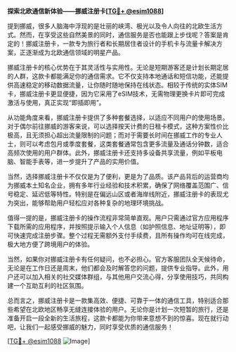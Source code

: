 **探索北欧通信新体验——挪威注册卡[[TG💪+ @esim1088](https://t.me/s/esim1088)]**

提到挪威，很多人脑海中浮现的是壮丽的峡湾、极光以及令人向往的北欧生活方式。然而，在享受这些自然美景的同时，通信服务是否也能跟上步伐呢？答案是肯定的！挪威注册卡，一款专为旅行者和长期居住者设计的手机卡与流量卡解决方案，正逐渐成为北欧通信领域的明星产品。

挪威注册卡的核心优势在于其灵活性与实用性。无论是短期游客还是计划长期定居的人群，这款卡都能满足你的通信需求。它不仅支持本地通话和短信功能，还能提供高速稳定的移动数据流量，让你随时随地保持在线状态。相较于传统的实体SIM卡，挪威注册卡更显便捷，因为它采用了eSIM技术，无需物理更换卡片即可完成激活与使用，真正实现“即插即用”。

从功能角度来看，挪威注册卡提供了多种套餐选择，以适应不同用户的使用场景。对于偶尔前往挪威的游客来说，可以选择按天计费的日租卡模式，这种方案性价比极高，且无须担心超出流量限制的问题；而对于需要长时间在挪威工作的专业人士，则可以考虑包月或季度套餐，这类套餐通常包含更多流量及通话分钟数，适合高频次使用的用户群体。此外，挪威注册卡还支持多设备共享流量，例如平板电脑、智能手表等，进一步提升了产品的实用价值。

当然，选择挪威注册卡不仅仅是为了便利，更是为了品质。该产品背后的运营商均为挪威本土知名企业，拥有多年行业经验和技术积累，确保了网络覆盖范围广、信号稳定、延迟低等特性。特别是在偏远山区或者海岸线附近，挪威注册卡的表现尤为突出，能够帮助用户轻松应对各种复杂的地理环境挑战。

值得一提的是，挪威注册卡的操作流程非常简单直观。用户只需通过官方应用程序下载所需的应用程序，并按照提示输入个人信息（如护照信息、地址证明等），即可快速完成注册步骤。整个过程无需额外支付手续费，且所有操作均可在线完成，极大地方便了跨境用户的体验。

当然，如果你对挪威注册卡有任何疑问，也不必担心。官方客服团队全天候待命，无论是在工作日还是周末，他们都会及时解答您的问题，提供专业指导。此外，用户还可以加入相关的社交媒体群组，与其他用户交流心得，分享使用技巧，共同构建一个互助互利的社区氛围。

总而言之，挪威注册卡是一款集高效、便捷、可靠于一体的通信工具，特别适合那些希望在北欧地区畅享无缝连接体验的用户。无论你是计划一次短暂的旅行，还是准备开启一段全新的生活旅程，这款卡都能为你带来意想不到的惊喜。现在就行动吧，让我们一起感受挪威的魅力，同时享受优质的通信服务！

[[TG💪+ @esim1088](https://t.me/s/esim1088) ![Image](https://i.postimg.cc/4NQfJmqS/Snipaste-2025-05-13-00-14-12.png)]